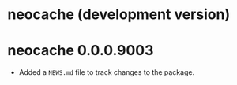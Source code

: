 # neocache (development version)

# neocache 0.0.0.9003

* Added a `NEWS.md` file to track changes to the package.
